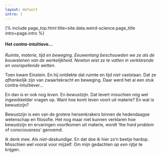 ```yaml
---
layout: default
intro: |
---
```


{% include page_top.html 
   title=site.data.weird-science.page_title 
   intro=page.intro 
%}

<div class="custom-section">

<h4>Het <em>contra</em>-intuïtieve...</h4>
 
<p><i>Ruimte, materie, tijd en beweging. Eeuwenlang beschouwden we ze als de <em>bouwstenen</em> van de <em>werkelijkheid</em>. Newton wist ze te vatten in verklarende en voorspellende wetten.</i></p>
<p>Toen kwam Einstein. En hij ontdekte dat ruimte en tijd <em>niet</em> vaststaan. Dat ze <em>afhankelijk</em> zijn van zwaartekracht en beweging. Daar werd het al een stuk contra-intuïtiever... </p>
<p>En dan is er ook nog <em>leven</em>. En <em>bewustzijn</em>. Dat levert misschien nóg wel ingewikkelder vragen op. Want hoe komt leven voort uit materie? En wat is bewustzijn?  </p>
<p>Bewustzijn is een van de grotere hersenkrakers binnen de hedendaagse wetenschap en filosofie. Het nog maar niet kunnen verklaren hoe bewustzijn en ervaringen voortkomen uit materie, wordt ‘the <em>hard problem</em> of consciousness’ genoemd.  </p>
<p><em>Ik</em> denk mee. Als <em>niet-deskundige</em>. En dat doe ik hier zo’n beetje hardop. Misschien wel vooral voor mijzelf. Om mijn gedachten <em>op een rijtje</em> te krijgen.</p>
 <!--Er is tijd die verstrijkt, er is beweging, energie, en oorzaak en gevolg. Tot zover snappen we het redelijk.
 <p><em>Wie?</em> Wij. <em>Wat?</em> Gebeurtenissen. <em>Waar?</em> Het universum...</p> 
 -->
  
</div>

